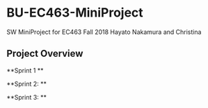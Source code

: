 # BU-EC463-MiniProject



SW MiniProject for EC463 Fall 2018
Hayato Nakamura and Christina

## Project Overview

**Sprint 1 **

**Sprint 2: **

**Sprint 3: **
